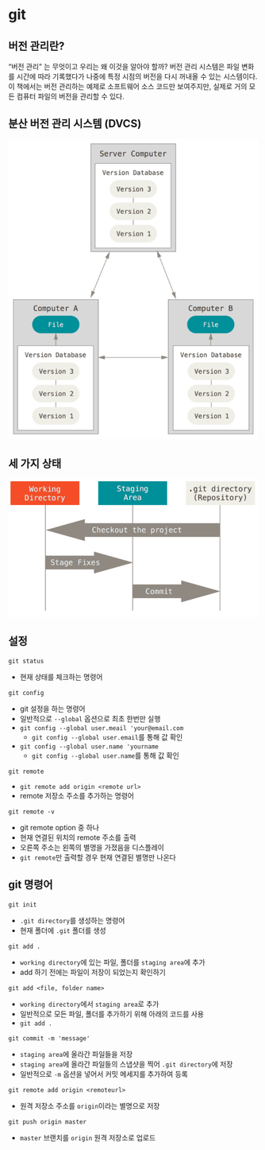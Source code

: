 # git

## 버전 관리란?
“버전 관리” 는 무엇이고 우리는 왜 이것을 알아야 할까? 버전 관리 시스템은 파일 변화를 시간에 따라 기록했다가 나중에 특정 시점의 버전을 다시 꺼내올 수 있는 시스템이다. 이 책에서는 버전 관리하는 예제로 소프트웨어 소스 코드만 보여주지만, 실제로 거의 모든 컴퓨터 파일의 버전을 관리할 수 있다.

## 분산 버전 관리 시스템 (DVCS)

![DVCS](./assets/distributed.png)


## 세 가지 상태

![areas](./assets/areas.png)

## 설정
```shell
git status
```
- 현재 상태를 체크하는 명령어

```shell
git config
```
- git 설정을 하는 명령어
- 일반적으로 `--global` 옵션으로 최초 한번만 실행
- `git config --global user.meail 'your@email.com`
    - `git config --global user.email`를 통해 값 확인
- `git config --global user.name 'yourname`
    - `git config --global user.name`를 통해 값 확인

```shell
git remote
```
- `git remote add origin <remote url>`
- remote 저장소 주소를 추가하는 명령어

```shell
git remote -v
```
- git remote option 중 하나
- 현재 연결된 위치의 remote 주소를 출력
- 오른쪽 주소는 왼쪽의 별명을 가졌음을 디스플레이
- `git remote`만 출력할 경우 현재 연결된 별명만 나온다

##  git 명령어

```shell
git init
```
- `.git directory`를 생성하는 명령어
- 현재 폴더에 `.git` 폴더를 생성


```shell
git add .
```
- `working directory`에 있는 파일, 폴더를 `staging area`에 추가
- add 하기 전에는 파일이 저장이 되었는지 확인하기

```shell
git add <file, folder name>
```
- `working directory`에서 `staging area`로 추가
- 일반적으로 모든 파일, 폴더를 추가하기 위해 아래의 코드를 사용
- `git add .`


```shell
git commit -m 'message'
```

- `staging area`에 올라간 파일들을 저장
- `staging area`에 올라간 파일들의 스냅샷을 찍어 `.git directory`에 저장
- 일반적으로 `-m` 옵션을 넣어서 커밋 메세지를 추가하여 등록


```shell
git remote add origin <remoteurl>
```
- 원격 저장소 주소를 `origin`이라는 별명으로 저장


```shell
git push origin master
```
- `master` 브랜치를 `origin` 원격 저장소로 업로드


